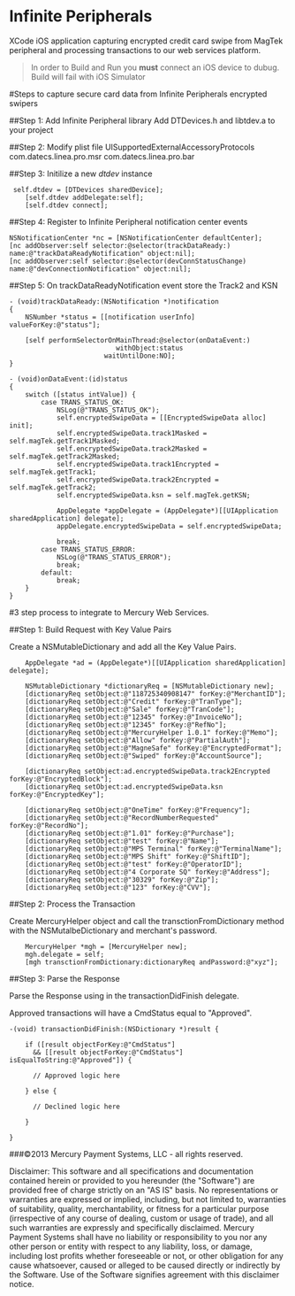 Infinite Peripherals
===================
XCode iOS application capturing encrypted credit card swipe from MagTek peripheral and processing transactions to our web services platform.

> In order to Build and Run you **must** connect an iOS device to dubug. Build will fail with iOS Simulator 

#Steps to capture secure card data from Infinite Peripherals encrypted swipers

##Step 1: Add Infinite Peripheral library
Add DTDevices.h and libtdev.a to your project

##Step 2: Modify plist file
<key>UISupportedExternalAccessoryProtocols</key>
	<array>
		<string>com.datecs.linea.pro.msr</string>
		<string>com.datecs.linea.pro.bar</string>
	</array>


##Step 3: Initilize a new *dtdev* instance

```
 self.dtdev = [DTDevices sharedDevice];
    [self.dtdev addDelegate:self];
    [self.dtdev connect];
```

##Step 4: Register to Infinite Peripheral notification center events

```
NSNotificationCenter *nc = [NSNotificationCenter defaultCenter];
[nc addObserver:self selector:@selector(trackDataReady:) name:@"trackDataReadyNotification" object:nil];
[nc addObserver:self selector:@selector(devConnStatusChange) name:@"devConnectionNotification" object:nil];
```

##Step 5: On trackDataReadyNotification event store the Track2 and KSN

```
- (void)trackDataReady:(NSNotification *)notification
{
    NSNumber *status = [[notification userInfo] valueForKey:@"status"];
    
    [self performSelectorOnMainThread:@selector(onDataEvent:)
                           withObject:status
                        waitUntilDone:NO];
}

- (void)onDataEvent:(id)status
{
    switch ([status intValue]) {
        case TRANS_STATUS_OK:
            NSLog(@"TRANS_STATUS_OK");
            self.encryptedSwipeData = [[EncryptedSwipeData alloc] init];
            self.encryptedSwipeData.track1Masked = self.magTek.getTrack1Masked;
            self.encryptedSwipeData.track2Masked = self.magTek.getTrack2Masked;
            self.encryptedSwipeData.track1Encrypted = self.magTek.getTrack1;
            self.encryptedSwipeData.track2Encrypted = self.magTek.getTrack2;
            self.encryptedSwipeData.ksn = self.magTek.getKSN;
            
            AppDelegate *appDelegate = (AppDelegate*)[[UIApplication sharedApplication] delegate];
            appDelegate.encryptedSwipeData = self.encryptedSwipeData;
            
            break;
        case TRANS_STATUS_ERROR:
            NSLog(@"TRANS_STATUS_ERROR");
            break;
        default:
            break;
    }
}

```

#3 step process to integrate to Mercury Web Services.

##Step 1: Build Request with Key Value Pairs
  
Create a NSMutableDictionary and add all the Key Value Pairs.
  
```
    AppDelegate *ad = (AppDelegate*)[[UIApplication sharedApplication] delegate];
    
    NSMutableDictionary *dictionaryReq = [NSMutableDictionary new];
    [dictionaryReq setObject:@"118725340908147" forKey:@"MerchantID"];
    [dictionaryReq setObject:@"Credit" forKey:@"TranType"];
    [dictionaryReq setObject:@"Sale" forKey:@"TranCode"];
    [dictionaryReq setObject:@"12345" forKey:@"InvoiceNo"];
    [dictionaryReq setObject:@"12345" forKey:@"RefNo"];
    [dictionaryReq setObject:@"MercuryHelper 1.0.1" forKey:@"Memo"];
    [dictionaryReq setObject:@"Allow" forKey:@"PartialAuth"];
    [dictionaryReq setObject:@"MagneSafe" forKey:@"EncryptedFormat"];
    [dictionaryReq setObject:@"Swiped" forKey:@"AccountSource"];
    
    [dictionaryReq setObject:ad.encryptedSwipeData.track2Encrypted forKey:@"EncryptedBlock"];
    [dictionaryReq setObject:ad.encryptedSwipeData.ksn forKey:@"EncryptedKey"];
    
    [dictionaryReq setObject:@"OneTime" forKey:@"Frequency"];
    [dictionaryReq setObject:@"RecordNumberRequested" forKey:@"RecordNo"];
    [dictionaryReq setObject:@"1.01" forKey:@"Purchase"];
    [dictionaryReq setObject:@"test" forKey:@"Name"];
    [dictionaryReq setObject:@"MPS Terminal" forKey:@"TerminalName"];
    [dictionaryReq setObject:@"MPS Shift" forKey:@"ShiftID"];
    [dictionaryReq setObject:@"test" forKey:@"OperatorID"];
    [dictionaryReq setObject:@"4 Corporate SQ" forKey:@"Address"];
    [dictionaryReq setObject:@"30329" forKey:@"Zip"];
    [dictionaryReq setObject:@"123" forKey:@"CVV"];
```
  
##Step 2: Process the Transaction

Create MercuryHelper object and call the transctionFromDictionary method with the NSMutalbeDictionary and merchant's password.

```
    MercuryHelper *mgh = [MercuryHelper new];
    mgh.delegate = self;
    [mgh transctionFromDictionary:dictionaryReq andPassword:@"xyz"];
```

##Step 3: Parse the Response

Parse the Response using in the transactionDidFinish delegate.

Approved transactions will have a CmdStatus equal to "Approved".

```
-(void) transactionDidFinish:(NSDictionary *)result {
    
    if ([result objectForKey:@"CmdStatus"]
      && [[result objectForKey:@"CmdStatus"] isEqualToString:@"Approved"]) {
      
      // Approved logic here
      
    } else {
      
      // Declined logic here
      
    }
    
}
```

###©2013 Mercury Payment Systems, LLC - all rights reserved.

Disclaimer:
This software and all specifications and documentation contained herein or provided to you hereunder (the "Software") are provided free of charge strictly on an "AS IS" basis. No representations or warranties are expressed or implied, including, but not limited to, warranties of suitability, quality, merchantability, or fitness for a particular purpose (irrespective of any course of dealing, custom or usage of trade), and all such warranties are expressly and specifically disclaimed. Mercury Payment Systems shall have no liability or responsibility to you nor any other person or entity with respect to any liability, loss, or damage, including lost profits whether foreseeable or not, or other obligation for any cause whatsoever, caused or alleged to be caused directly or indirectly by the Software. Use of the Software signifies agreement with this disclaimer notice.
